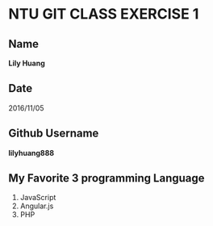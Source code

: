 # NTU GIT CLASS EXERCISE 1

## Name
**Lily Huang**
## Date
2016/11/05
## Github Username
**lilyhuang888**
## My Favorite 3 programming Language
1. JavaScript
2. Angular.js
3. PHP
